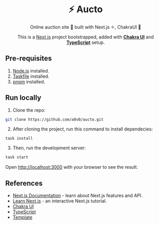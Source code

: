 <div align="center">

<h1>⚡ Aucto</h1> 
  Online auction site 🛒 built with Next.js ⚛️, ChakraUI 💅

  <p>This is a <a href="https://nextjs.org/" target="_blank">Next.js</a> project bootstrapped, added with <a href="https://chakra-ui.com" target="_blank"><b>Chakra UI</b></a> and <a href="https://www.typescriptlang.org" target="_blank"><b>TypeScript</b></a> setup.

</div>

## Pre-requisites

1. [Node.js](https://nodejs.org/en/) installed.
2. [Taskfile](https://taskfile.dev/#/) installed.
3. [pnpm](https://pnpm.io/) installed.

## Run locally

1. Clone the repo:

```bash
git clone https://github.com/a0v0/aucto.git
```

2. After cloning the project, run this command to install dependecies:

```
task install
```

3. Then, run the development server:

```bash
task start
```

Open [http://localhost:3000](http://localhost:3000) with your browser to see the result.

## References

- [Next.js Documentation](https://nextjs.org/docs) - learn about Next.js features and API.
- [Learn Next.js](https://nextjs.org/learn) - an interactive Next.js tutorial.
- [Chakra UI](https://chakra-ui.com)
- [TypeScript](https://www.typescriptlang.org)
- [Template](https://github.com/sozonome/nextarter-chakra)
